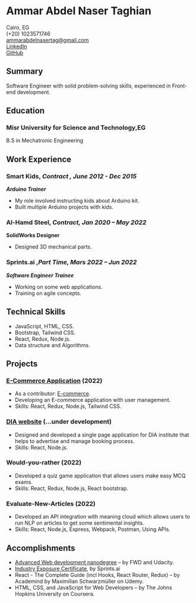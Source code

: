 # Ammar Abdel Naser Taghian
Cairo, EG <br/>
(+20) 1023571746 <br/> 
ammarabdelnasertag@gmail.com  
[LinkedIn](https://www.linkedin.com/in/ammarelnasser/)  
[GitHub](https://github.com/AmmarNaser)

## Summary
Software Engineer with solid problem-solving skills, experienced in Front-end development.

## Education 
### Misr University for Science and Technology,EG
B.S in Mechatronic Engineering

## Work Experience

### Smart Kids, *Contract , June 2012 - Dec 2015*
***Arduino Trainer*** 
- My role involved instructing kids about Arduino kit.
- Built multiple Arduino projects with kids.

### Al-Hamd Steel, *Contract, Jan 2020 – May 2022*
****SolidWorks Designer****
- Designed 3D mechanical parts.

### Sprints.ai ,*Part Time, Mars 2022 – Jun 2022*
___Software Engineer Trainee___
- Working on some web applications. 
- Training on agile concepts.

## Technical Skills

- JavaScript, HTML, CSS.
- Bootstrap, Tailwind CSS.
- React, Redux, Node.js.
- Data structure and Algorithms. 

## Projects

### [E-Commerce Application](https://master-ec.herokuapp.com/) (2022)
- As a contributor: [E-commerce](https://github.com/Darkmax512/E-Commerce-Application.git).
- Developing an E-commerce application with user management.
- Skills: React, Redux, Node.js, Tailwind CSS.
### [DIA website](https://diaegy.com/) (…under development)
- Designed and developed a single page application for DIA institute that helps to advertise and manage booking process.
- Skills: React, Node.js.
### Would-you-rather (2022)
- Developed a quiz game application that allows users make easy MCQ exams.
- Skills: React, Redux, Node.js, React bootstrap.
### Evaluate-New-Articles (2022)
- Developed an API integration with meaning cloud which allows users to run NLP on articles to get some sentimental insights.
- Skills: React, Node.js, Express, Webpack, Postman, Using APIs.

## Accomplishments	

- [Advanced Web development nanodegree](https://graduation.udacity.com/confirm/LSCAFVAM) – by FWD and Udacity.	 
- [Industry Exposure Certificate](https://app.luminpdf.com/viewer/62e29ddd7d2243427327fa95), by Sprints.ai
- React - The Complete Guide (incl Hooks, React Router, Redux) – by Academind by Maximilian Schwarzmüller on Udemy.
- HTML, CSS, and JavaScript for Web Developers – by The Johns Hopkins University on Coursera.

